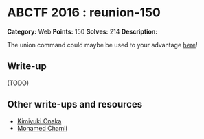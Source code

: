 # ABCTF 2016 : reunion-150

**Category:** Web
**Points:** 150
**Solves:** 214
**Description:**

The union command could maybe be used to your advantage [here](http://yrmyzscnvh.abctf.xyz/web8/)!

## Write-up

(TODO)

## Other write-ups and resources

* [Kimiyuki Onaka](https://kimiyuki.net/blog/2016/07/23/abctf-2016/)
* [Mohamed Chamli](https://www.youtube.com/watch?v=hrSJh_GupSM)
